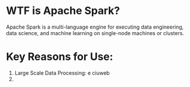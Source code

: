 # WTF is Apache Spark? 

Apache Spark is a multi-language engine for executing data engineering, data science, and machine learning on single-node machines or clusters.

# Key Reasons for Use: 

1. Large Scale Data Processing:
   e ciuweb
3.  
